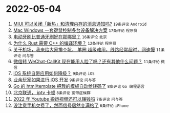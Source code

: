 # 2022-05-04

1. [MIUI 可以关闭「新热」和清理内存的消息通知吗?](https://www.v2ex.com/t/850738) `19条评论` `Android`
1. [Mac Windows 一套键鼠控制多台设备解决方案](https://www.v2ex.com/t/850750) `17条评论` `程序员`
1. [电动牙刷比普通牙刷好在那哪里？](https://www.v2ex.com/t/850734) `16条评论` `北京`
1. [为什么 Rust 需要 C++ 的编译环境？](https://www.v2ex.com/t/850745) `12条评论` `程序员`
1. [关于机场，我来给大家排个坑， 羊圈 超级难用，线路经常超时，网速慢](https://www.v2ex.com/t/850736) `11条评论` `问与答`
1. [微信转 WeChat-CallKit 现在能用人脸了吗？还有其他什么问题？](https://www.v2ex.com/t/850728) `11条评论` `微信`
1. [iOS 系统自带应用如何降级？](https://www.v2ex.com/t/850723) `9条评论` `iOS`
1. [业余玩家如果进行 iOS 开发](https://www.v2ex.com/t/850721) `9条评论` `问与答`
1. [Go 的 html/template 把我的模板自动给转码了](https://www.v2ex.com/t/850741) `8条评论` `Go 编程语言`
1. [北京联通， iptv 卡顿](https://www.v2ex.com/t/850725) `8条评论` `宽带症候群`
1. [2022 年 Youtube 搬运视频还可以赚钱吗](https://www.v2ex.com/t/850748) `7条评论` `问与答`
1. [没注意手机欠费了，然而信号居然变满格了](https://www.v2ex.com/t/850731) `6条评论` `iPhone`
